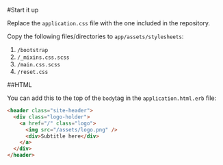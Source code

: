 #Start it up

Replace the ```application.css``` file with the one included in the repository. 

Copy the following files/directories to ```app/assets/stylesheets```:

1. ```/bootstrap``` 
2. ```/_mixins.css.scss``` 
3. ```/main.css.scss```
4. ```/reset.css```

##HTML

You can add this to the top of the ```body```tag in the ```application.html.erb``` file:

```html
<header class="site-header">
  <div class="logo-holder">
    <a href="/" class="logo">
      <img src="/assets/logo.png" />
      <div>Subtitle here</div>
    </a>
  </div>
</header>
```